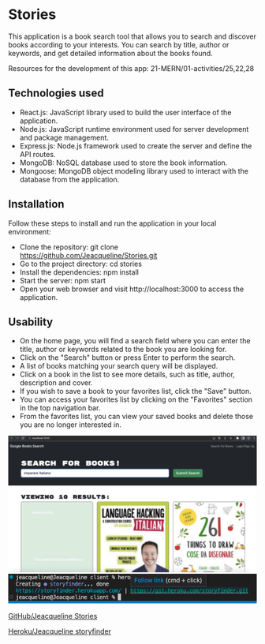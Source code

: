 # Stories

This application is a book search tool that allows you to search and discover books according to your interests. You can search by title, author or keywords, and get detailed information about the books found.

Resources for the development of this app:
21-MERN/01-activities/25,22,28

## Technologies used
- React.js: JavaScript library used to build the user interface of the application.
- Node.js: JavaScript runtime environment used for server development and package management.
- Express.js: Node.js framework used to create the server and define the API routes.
- MongoDB: NoSQL database used to store the book information.
- Mongoose: MongoDB object modeling library used to interact with the database from the application.

## Installation
Follow these steps to install and run the application in your local environment:

- Clone the repository: git clone https://github.com/Jeacqueline/Stories.git
- Go to the project directory: cd stories
- Install the dependencies: npm install
- Start the server: npm start
- Open your web browser and visit http://localhost:3000 to access the application.

## Usability
- On the home page, you will find a search field where you can enter the title, author or keywords related to the book you are looking for.
- Click on the "Search" button or press Enter to perform the search.
- A list of books matching your search query will be displayed.
- Click on a book in the list to see more details, such as title, author, description and cover.
- If you wish to save a book to your favorites list, click the "Save" button.
- You can access your favorites list by clicking on the "Favorites" section in the top navigation bar.
- From the favorites list, you can view your saved books and delete those you are no longer interested in.

![Stories](./Assets/books.png)
![Stories](./Assets/heroku.png)

[GitHub/Jeacqueline Stories](https://github.com/Jeacqueline/Stories)

[Heroku/Jeacqueline storyfinder](https://storyfinder.herokuapp.com/)
